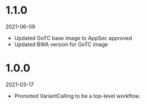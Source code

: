 # 1.1.0
2021-06-09

* Updated GoTC base image to AppSec approved 
* Updated BWA version for GoTC image

# 1.0.0
2021-03-17

* Promoted VariantCalling to be a top-level workflow.